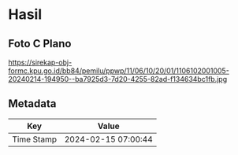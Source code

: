 # Hasil

## Foto C Plano

https://sirekap-obj-formc.kpu.go.id/bb84/pemilu/ppwp/11/06/10/20/01/1106102001005-20240214-194950--ba7925d3-7d20-4255-82ad-f134634bc1fb.jpg


## Metadata

| Key        | Value               |
| ---------- | ------------------- |
| Time Stamp | 2024-02-15 07:00:44 |



